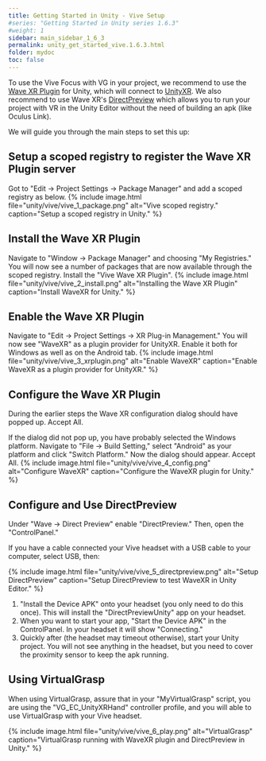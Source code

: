 ```yaml
---
title: Getting Started in Unity - Vive Setup
#series: "Getting Started in Unity series 1.6.3"
#weight: 1
sidebar: main_sidebar_1_6_3
permalink: unity_get_started_vive.1.6.3.html
folder: mydoc
toc: false
---
```


To use the Vive Focus with VG in your project, we recommend to use the [Wave XR Plugin](https://hub.vive.com/storage/docs/en-us/UnityXR/UnityXRGettingStart.html) for Unity, which will connect to [UnityXR](https://docs.unity3d.com/Manual/XR.html). We also recommend to use Wave XR's [DirectPreview](https://hub.vive.com/storage/docs/zh-tw/UnityXR/UnityXRDirectPreview.html) which allows you to run your project with VR in the Unity Editor without the need of building an apk (like Oculus Link).

We will guide you through the main steps to set this up:

## Setup a scoped registry to register the Wave XR Plugin server

Got to "Edit -> Project Settings -> Package Manager" and add a scoped registry as below.
{% include image.html file="unity/vive/vive_1_package.png" alt="Vive scoped registry." caption="Setup a scoped registry in Unity." %}

## Install the Wave XR Plugin

Navigate to "Window -> Package Manager" and choosing "My Registries." You will now see a number of packages that are now available through the scoped registry. Install the "Vive Wave XR Plugin".
{% include image.html file="unity/vive/vive_2_install.png" alt="Installing the Wave XR Plugin" caption="Install WaveXR for Unity." %}

## Enable the Wave XR Plugin

Navigate to "Edit -> Project Settings -> XR Plug-in Management." You will now see "WaveXR" as a plugin provider for UnityXR. Enable it both for Windows as well as on the Android tab.
{% include image.html file="unity/vive/vive_3_xrplugin.png" alt="Enable WaveXR" caption="Enable WaveXR as a plugin provider for UnityXR." %}

## Configure the Wave XR Plugin

During the earlier steps the Wave XR configuration dialog should have popped up. Accept All. 

If the dialog did not pop up, you have probably selected the Windows platform. Navigate to "File -> Build Setting," select "Android" as your platform and click "Switch Platform." Now the dialog should appear. Accept All. 
{% include image.html file="unity/vive/vive_4_config.png" alt="Configure WaveXR" caption="Configure the WaveXR plugin for Unity." %}

## Configure and Use DirectPreview

Under "Wave -> Direct Preview" enable "DirectPreview." Then, open the "ControlPanel."

If you have a cable connected your Vive headset with a USB cable to your computer, select USB, then:

{% include image.html file="unity/vive/vive_5_directpreview.png" alt="Setup DirectPreview" caption="Setup DirectPreview to test WaveXR in Unity Editor." %}

1. "Install the Device APK" onto your headset (you only need to do this once). This will install the "DirectPreviewUnity" app on your headset.
2. When you want to start your app, "Start the Device APK" in the ControlPanel. In your headset it will show "Connecting."
3. Quickly after (the headset may timeout otherwise), start your Unity project. You will not see anything in the headset, but you need to cover the proximity sensor to keep the apk running.

## Using VirtualGrasp

When using VirtualGrasp, assure that in your "MyVirtualGrasp" script, you are using the "VG_EC_UnityXRHand" controller profile, and you will able to use VirtualGrasp with your Vive headset.

{% include image.html file="unity/vive/vive_6_play.png" alt="VirtualGrasp" caption="VirtualGrasp running with WaveXR plugin and DirectPreview in Unity." %}

